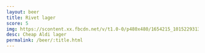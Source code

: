 ```yaml
---
layout: beer
title: Rivet lager
score: 5
img: https://scontent.xx.fbcdn.net/v/t1.0-0/p480x480/1654215_10152293132398745_1156319319_n.jpg?oh=32d8ec070c3a5e5a7810e5af1199055e&oe=588B4BD8
desc: Cheap Aldi lager
permalink: /beer/:title.html
---
```

